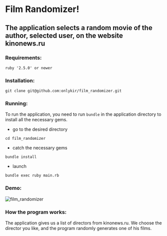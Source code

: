 Film Randomizer!
=====================
The application selects a random movie of the author, selected user, on the website kinonews.ru
-----------------------------------
### Requirements:
```
ruby '2.5.0' or newer
```

### Installation:
```
git clone git@github.com:onlykir/film_randomizer.git
```

### Running:
To run the application, you need to run `bundle` in the application directory to install all the necessary gems.

+ go to the desired directory
```
cd film_randomizer
```
+ catch the necessary gems
```
bundle install
``` 
+ launch
```
bundle exec ruby main.rb
``` 

### Demo:
![film_randomizer](https://user-images.githubusercontent.com/71513174/117382355-ff11cd80-aee6-11eb-8a84-2641529b7645.gif)

### How the program works:
The application gives us a list of directors from kinonews.ru. 
We choose the director you like, and the program randomly generates one of his films.
